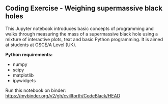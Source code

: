 ## Coding Exercise - Weighing supermassive black holes

This Jupyter notebook introduces basic concepts of programming and walks through measuring the mass of a supermassive black hole using a mixture of interactive plots, text and basic Python programming. It is aimed at students at GSCE/A Level (UK).

**Python requirements:**

- numpy
- scipy
- matplotlib
- ipywidgets

Run this notebook on binder: https://mybinder.org/v2/gh/cvillforth/CodeBlack/HEAD
